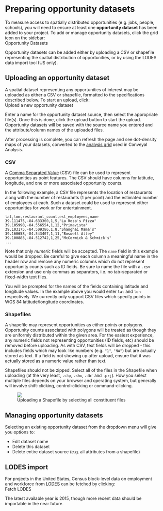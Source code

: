 # Preparing opportunity datasets

To measure access to spatially distributed opportunities (e.g. jobs, people, schools), you will need to ensure at least one **opportunity dataset** has been added to your project. To add or manage opportunity datasets, click the grid icon on the sidebar:
<br><span class="ui-icon"><i class="fa fa-th"></i> Opportunity Datasets</span>

Opportunity datasets can be added either by uploading a CSV or shapefile representing the spatial distribution of opportunities, or by using the LODES data import tool (US only). 

## Uploading an opportunity dataset

A spatial dataset representing any opportunities of interest may be uploaded as either a CSV or shapefile, formatted to the specifications described below. To start an upload, click: <br><span class="btn btn-success"><i class="fa fa-plus"></i> Upload a new opportunity dataset</span>

Enter a name for the opportunity dataset source, then select the appropriate file(s). Once this is done, click the upload button to start the upload. Opportunity datasets will be saved with the source name you entered and the attribute/column names of the uploaded files.

After processing is complete, you can refresh the page and see dot-density maps of your datasets, converted to the [analysis grid](../analysis/methodology.html#spatial-resolution) used in Conveyal Analysis.

### CSV 

A [Comma Separated Value](https://en.wikipedia.org/wiki/Comma-separated_values) (CSV) file can be used to represent opportunities as point features. The CSV should have columns for latitude, longitude, and one or more associated opportunity counts. 

In the following example, a CSV file represents the location of restaurants along with the number of restaurants (1 per point) and the estimated number of employees at each. Such a dataset could be used to represent either opportunities for work or for entertainment. 

```csv
lat,lon,restaurant_count,est_employees,name
39.111475,-84.633360,1,5,"La Rosa's Pizza"
39.105990,-84.556554,1,12,"Primavista"
39.103175,-84.509386,1,8,"Shanghai Mama’s"
39.160658,-84.543407,1,11,"Boswell Alley"
39.100883,-84.512742,1,25,"McCormick & Schmick's"
...
```

Note that only *numeric* fields will be accepted. The `name` field in this example would be dropped. Be careful to give each column a meaningful name in the header row and remove any numeric columns which do not represent opportunity counts such as ID fields. Be sure to name the file with a `.csv` extension and use only commas as separators, i.e. no tab-separated or fixed-width text files. 

You will be prompted for the names of the fields containing latitude and longitude values. In the example above you would enter `lat` and `lon` respectively. We currently only support CSV files which specify points in WGS 84 latitude/longitude coordinates.

### Shapefiles

A shapefile may represent opportunities as either points or polygons. Opportunity counts associated with polygons will be treated as though they are uniformly distributed within the given area. For the easiest experience, any numeric fields not representing opportunities (ID fields, etc) should be removed before uploading. As with CSV, text fields will be dropped - this includes fields which may look like numbers (e.g. `"1"`, `"NA"`) but are actually stored as text. If a field is not showing up after upload, ensure that it was actually stored as a numeric value rather than text. 

Shapefiles should not be zipped. Select all of the files in the Shapefile when uploading (at the very least, `.shp`, `.shx`, `.dbf` and `.prj`). How you select multiple files depends on your browser and operating system, but generally will involve shift-clicking, control-clicking or command-clicking.

<figure>
  <img src="../img/upload-shapefile.png" />
  <figcaption>Uploading a Shapefile by selecting all constituent files</figcaption>
</figure>

## Managing opportunity datasets

Selecting an existing opportunity dataset from the dropdown menu will give you options to:

- <span class="btn btn-warning"><i class="fa fa-pencil"></i> Edit dataset name</span>
- <span class="btn btn-danger"><i class="fa fa-trash"></i> Delete this dataset</span>
- <span class="btn btn-danger"><i class="fa fa-trash"></i> Delete entire dataset source</span> (e.g. all attributes from a shapefile)

## LODES import

For projects in the United States, Census block-level data on employment and workforce from [LODES](https://lehd.ces.census.gov/data/#lodes) can be fetched by clicking: <br><span class="btn btn-info"><i class="fa fa-group"></i> Fetch LODES</span>

The latest available year is 2015, though more recent data should be importable in the near future. 
